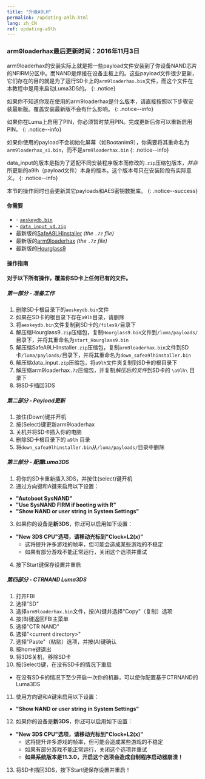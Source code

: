 ```yaml
---
title: "升级A9LH"
permalink: /updating-a9lh.html
lang: zh_CN
ref: updating-a9lh
---
```


### arm9loaderhax最后更新时间：2016年11月3日

arm9loaderhax的安装实际上就是把一些payload文件安装到了你设备NAND芯片的NFIRM分区中。而NAND是焊接在设备主板上的。这些payload文件很少更新，它们存在的目的就是为了运行SD卡上的`arm9loaderhax.bin`文件，而这个文件在本教程中是用来启动Luma3DS的。
{: .notice}

如果你不知道你现在使用的arm9loaderhax是什么版本，请直接按照以下步骤安装最新版。覆盖安装最新版不会有什么影响。
{: .notice--info}

如果你在Luma上启用了PIN，你必须暂时禁用PIN。完成更新后你可以重新启用PIN。
{: .notice--info}

如果你使用的payload不会初始化屏幕（如Bootanim9），你需要将其重命名为`arm9loaderhax_si.bin`，而不是`arm9loaderhax.bin`
{: .notice--info}

data_input的版本是指为了适配不同安装程序版本而修改的`.zip`压缩包版本，*并非*所更新的a9lh（payload文件）本身的版本。这个版本号只在安装阶段有实际意义。
{: .notice--info}

本节的操作同时也会更新其它payloads和AES密钥数据库。
{: .notice--success}

#### 你需要

* <i class="fa fa-magnet" aria-hidden="true" title="这个下载链接是磁力链格式的。请使用BT种子客户端进行下载。"></i> - [`aeskeydb.bin`](magnet:?xt=urn:btih:18b3a17f78e2376e05feaa150749d9fd689b25dc&dn=aeskeydb.bin&tr=udp%3A%2F%2Ftracker.coppersurfer.tk%3A6969%2Fannounce&tr=udp%3A%2F%2Ftracker.opentrackr.org%3A1337%2Fannounce&tr=http%3A%2F%2Ftracker.opentrackr.org%3A1337%2Fannounce&tr=udp%3A%2F%2Fzer0day.ch%3A1337%2Fannounce&tr=udp%3A%2F%2Ftracker.leechers-paradise.org%3A6969%2Fannounce&tr=http%3A%2F%2Fexplodie.org%3A6969%2Fannounce&tr=udp%3A%2F%2Fexplodie.org%3A6969%2Fannounce&tr=udp%3A%2F%2F9.rarbg.com%3A2710%2Fannounce&tr=udp%3A%2F%2Fp4p.arenabg.com%3A1337%2Fannounce&tr=http%3A%2F%2Fp4p.arenabg.com%3A1337%2Fannounce&tr=udp%3A%2F%2Ftracker.aletorrenty.pl%3A2710%2Fannounce&tr=http%3A%2F%2Ftracker.aletorrenty.pl%3A2710%2Fannounce&tr=http%3A%2F%2Ftracker1.wasabii.com.tw%3A6969%2Fannounce&tr=http%3A%2F%2Ftracker.baravik.org%3A6970%2Fannounce&tr=http%3A%2F%2Ftracker.tfile.me%2Fannounce&tr=udp%3A%2F%2Ftorrent.gresille.org%3A80%2Fannounce&tr=http%3A%2F%2Ftorrent.gresille.org%2Fannounce&tr=udp%3A%2F%2Ftracker.yoshi210.com%3A6969%2Fannounce&tr=udp%3A%2F%2Ftracker.tiny-vps.com%3A6969%2Fannounce&tr=udp%3A%2F%2Ftracker.filetracker.pl%3A8089%2Fannounce)
* <i class="fa fa-magnet" aria-hidden="true" title="这个下载链接是磁力链格式的。请使用BT种子客户端进行下载。"></i> - [`data_input_v4.zip`](magnet:?xt=urn:btih:00f03ff69b5961307303d5e4778a2f65a528bf2d&dn=data%5Finput%5Fv4.zip&tr=udp%3A%2F%2Ftracker.coppersurfer.tk%3A6969%2Fannounce&tr=udp%3A%2F%2Ftracker.opentrackr.org%3A1337%2Fannounce&tr=http%3A%2F%2Ftracker.opentrackr.org%3A1337%2Fannounce&tr=udp%3A%2F%2Fzer0day.ch%3A1337%2Fannounce&tr=udp%3A%2F%2Ftracker.leechers-paradise.org%3A6969%2Fannounce&tr=http%3A%2F%2Fexplodie.org%3A6969%2Fannounce&tr=udp%3A%2F%2Fexplodie.org%3A6969%2Fannounce&tr=udp%3A%2F%2F9.rarbg.com%3A2710%2Fannounce&tr=udp%3A%2F%2Fp4p.arenabg.com%3A1337%2Fannounce&tr=http%3A%2F%2Fp4p.arenabg.com%3A1337%2Fannounce&tr=udp%3A%2F%2Ftracker.aletorrenty.pl%3A2710%2Fannounce&tr=http%3A%2F%2Ftracker.aletorrenty.pl%3A2710%2Fannounce&tr=http%3A%2F%2Ftracker1.wasabii.com.tw%3A6969%2Fannounce&tr=http%3A%2F%2Ftracker.baravik.org%3A6970%2Fannounce&tr=http%3A%2F%2Ftracker.tfile.me%2Fannounce&tr=udp%3A%2F%2Ftorrent.gresille.org%3A80%2Fannounce&tr=http%3A%2F%2Ftorrent.gresille.org%2Fannounce&tr=udp%3A%2F%2Ftracker.yoshi210.com%3A6969%2Fannounce&tr=udp%3A%2F%2Ftracker.tiny-vps.com%3A6969%2Fannounce&tr=udp%3A%2F%2Ftracker.filetracker.pl%3A8089%2Fannounce)
* 最新版的[SafeA9LHInstaller](https://github.com/AuroraWright/SafeA9LHInstaller/releases/latest) *(the `.7z` file)*
* 最新版的[arm9loaderhax](https://github.com/AuroraWright/arm9loaderhax/releases/latest) *(the `.7z` file)*
* 最新版的[Hourglass9](https://github.com/d0k3/Hourglass9/releases/latest)

#### 操作指南

**对于以下所有操作，覆盖你SD卡上任何已有的文件。**

##### 第一部分 - 准备工作

1. 删除SD卡根目录下的`aeskeydb.bin`文件
2. 如果在SD卡的根目录下存在`a9lh`目录，请删除
3. 将`aeskeydb.bin`文件复制到SD卡的`/files9/`目录下
4. 解压缩Hourglass9`.zip`压缩包，复制`Hourglass9.bin`文件到`/luma/payloads/`目录下，并将其重命名为`start_Hourglass9.bin`
5. 解压缩SafeA9LHInstaller`.zip`压缩包，复制`arm9loaderhax.bin`文件到SD卡`/luma/payloads/`目录下，并将其重命名为`down_safea9lhinstaller.bin`
7. 解压缩data_input`.zip`压缩包，将`a9lh`文件夹复制到SD卡的根目录下
8. 解压缩arm9loaderhax`.7z`压缩包，并复制*解压后的文件*到SD卡的 `\a9lh\` 目录下
9. 将SD卡插回3DS

##### 第二部分 - Payload更新

1. 按住(Down)键并开机
2. 按(Select)键更新arm9loaderhax
3. 关机并将SD卡插入你的电脑
4. 删除SD卡根目录下的 `a9lh` 目录
5. 将`down_safea9lhinstaller.bin`从`/luma/payloads/`目录中删除

##### 第三部分 - 配置Luma3DS

1. 将你的SD卡重新插入3DS，并按住(select)键开机
2. 通过方向键和A键来启用以下设置：
  + **"Autoboot SysNAND"**
  + **"Use SysNAND FIRM if booting with R"**
  + **"Show NAND or user string in System Settings"**
3. 如果你的设备是**新3DS**，你*还*可以启用如下设置：
  + **"New 3DS CPU"选项，请移动光标到"Clock+L2(x)"**
    + 这将提升许多游戏的帧率，但可能会造成某些游戏的不稳定
    + 如果有部分游戏不能正常运行，关闭这个选项并重试
4. 按下Start键保存设置并重启

##### 第四部分 - CTRNAND Luma3DS

1. 打开FBI
2. 选择"SD"
3. 选择`arm9loaderhax.bin`文件，按(A)键并选择“Copy”（复制）选项
4. 按(B)键返回FBI主菜单
5. 选择"CTR NAND"
6. 选择"\<current directory>"
7. 选择"Paste"（粘贴）选项，并按(A)键确认
8. 按home键退出
9. 将3DS关机，移除SD卡
10. 按(Select)键，在没有SD卡的情况下重启
  + 在没有SD卡的情况下至少开启一次你的机器，可以使你配置基于CTRNAND的Luma3DS
11. 使用方向键和A键来启用以下设置：
  + **"Show NAND or user string in System Settings"**
12. 如果你的设备是**新3DS**，你*还*可以启用如下设置：
  + **"New 3DS CPU"选项，请移动光标到"Clock+L2(x)"**
    + 这将提升许多游戏的帧率，但可能会造成某些游戏的不稳定
    + 如果有部分游戏不能正常运行，关闭这个选项并重试
    + **如果系统版本是11.3.0，开启这个选项会造成自制程序启动器崩溃！**
13. 将SD卡插回3DS，按下Start键保存设置并重启！
